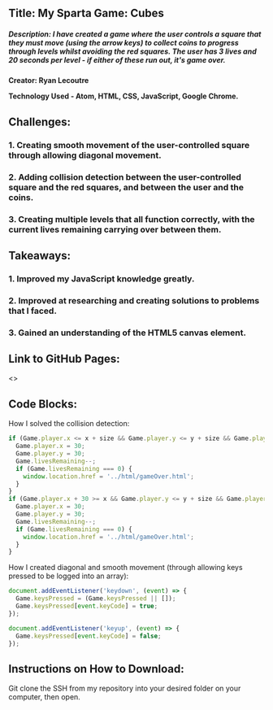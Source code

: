 ## Title: My Sparta Game: Cubes

##### Description: I have created a game where the user controls a square that they must move (using the arrow keys) to collect coins to progress through levels whilst avoiding the red squares. The user has 3 lives and 20 seconds per level - if either of these run out, it's game over.
**Creator: Ryan Lecoutre**

**Technology Used - Atom, HTML, CSS, JavaScript, Google Chrome.**

## Challenges:

### 1. Creating smooth movement of the user-controlled square through allowing diagonal movement.

### 2. Adding collision detection between the user-controlled square and the red squares, and between the user and the coins.

### 3. Creating multiple levels that all function correctly, with the current lives remaining carrying over between them.

## Takeaways:

### 1. Improved my JavaScript knowledge greatly.

### 2. Improved at researching and creating solutions to problems that I faced.

### 3. Gained an understanding of the HTML5 canvas element.

## Link to GitHub Pages:

<>

## Code Blocks:

How I solved the collision detection:

```JavaScript
if (Game.player.x <= x + size && Game.player.y <= y + size && Game.player.y + 30 >= y && Game.player.x >= x){
  Game.player.x = 30;
  Game.player.y = 30;
  Game.livesRemaining--;
  if (Game.livesRemaining === 0) {
    window.location.href = '../html/gameOver.html';
  }
}
if (Game.player.x + 30 >= x && Game.player.y <= y + size && Game.player.y + 30 >= y && Game.player.x + 30 <= x + size){
  Game.player.x = 30;
  Game.player.y = 30;
  Game.livesRemaining--;
  if (Game.livesRemaining === 0) {
    window.location.href = '../html/gameOver.html';
  }
}
```

How I created diagonal and smooth movement (through allowing keys pressed to be logged into an array):

```JavaScript
document.addEventListener('keydown', (event) => {
  Game.keysPressed = (Game.keysPressed || []);
  Game.keysPressed[event.keyCode] = true;
});

document.addEventListener('keyup', (event) => {
  Game.keysPressed[event.keyCode] = false;
});
```

## Instructions on How to Download:

Git clone the SSH from my repository into your desired folder on your computer, then open.
